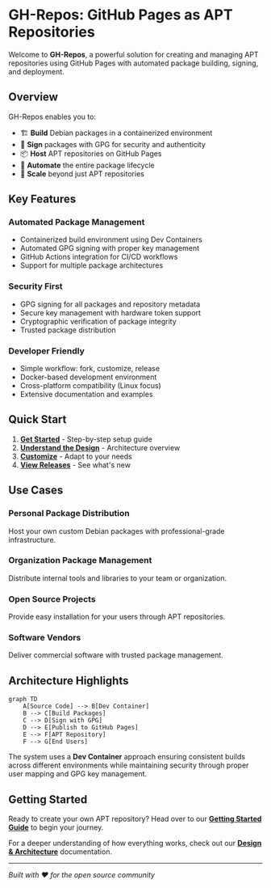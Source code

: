 # GH-Repos: GitHub Pages as APT Repositories

Welcome to **GH-Repos**, a powerful solution for creating and managing APT repositories using GitHub Pages with automated package building, signing, and deployment.

## Overview

GH-Repos enables you to:

- 🏗️ **Build** Debian packages in a containerized environment
- 🔐 **Sign** packages with GPG for security and authenticity
- 📦 **Host** APT repositories on GitHub Pages
- 🚀 **Automate** the entire package lifecycle
- 🔄 **Scale** beyond just APT repositories

## Key Features

### Automated Package Management
- Containerized build environment using Dev Containers
- Automated GPG signing with proper key management
- GitHub Actions integration for CI/CD workflows
- Support for multiple package architectures

### Security First
- GPG signing for all packages and repository metadata
- Secure key management with hardware token support
- Cryptographic verification of package integrity
- Trusted package distribution

### Developer Friendly
- Simple workflow: fork, customize, release
- Docker-based development environment
- Cross-platform compatibility (Linux focus)
- Extensive documentation and examples

## Quick Start

1. **[Get Started](usage.md)** - Step-by-step setup guide
2. **[Understand the Design](design.md)** - Architecture overview
3. **[Customize](customize.md)** - Adapt to your needs
4. **[View Releases](releases.md)** - See what's new

## Use Cases

### Personal Package Distribution
Host your own custom Debian packages with professional-grade infrastructure.

### Organization Package Management
Distribute internal tools and libraries to your team or organization.

### Open Source Projects
Provide easy installation for your users through APT repositories.

### Software Vendors
Deliver commercial software with trusted package management.

## Architecture Highlights

```mermaid
graph TD
    A[Source Code] --> B[Dev Container]
    B --> C[Build Packages]
    C --> D[Sign with GPG]
    D --> E[Publish to GitHub Pages]
    E --> F[APT Repository]
    F --> G[End Users]
```

The system uses a **Dev Container** approach ensuring consistent builds across different environments while maintaining security through proper user mapping and GPG key management.

## Getting Started

Ready to create your own APT repository? Head over to our **[Getting Started Guide](usage.md)** to begin your journey.

For a deeper understanding of how everything works, check out our **[Design & Architecture](design.md)** documentation.

---

*Built with ❤️ for the open source community*